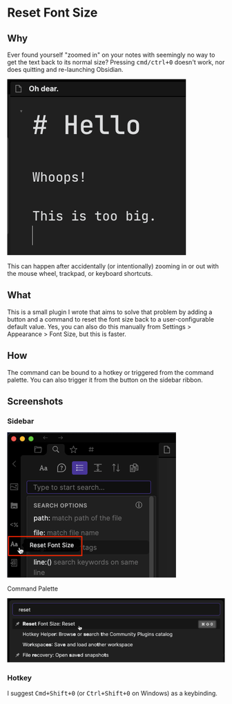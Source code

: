 # Reset Font Size

## Why

Ever found yourself "zoomed in" on your notes with seemingly no way to get the text back to its normal size? Pressing <kbd>cmd/ctrl+0</kbd> doesn't work, nor does quitting and re-launching Obsidian.

<img src="https://raw.githubusercontent.com/luckman212/obsidian-reset-font-size/main/img/zoomed.png"/>

This can happen after accidentally (or intentionally) zooming in or out with the mouse wheel, trackpad, or keyboard shortcuts.

## What

This is a small plugin I wrote that aims to solve that problem by adding a button and a command to reset the font size back to a user-configurable default value. Yes, you can also do this manually from Settings > Appearance > Font Size, but this is faster.

## How

The command can be bound to a hotkey or triggered from the command palette. You can also trigger it from the button on the sidebar ribbon.

## Screenshots

### Sidebar

<img src="https://raw.githubusercontent.com/luckman212/obsidian-reset-font-size/main/img/sidebar.png"/>

Command Palette

<img src="https://raw.githubusercontent.com/luckman212/obsidian-reset-font-size/main/img/palette.png"/>

### Hotkey

I suggest <kbd>Cmd+Shift+0</kbd> (or <kbd>Ctrl+Shift+0</kbd> on Windows) as a keybinding.
